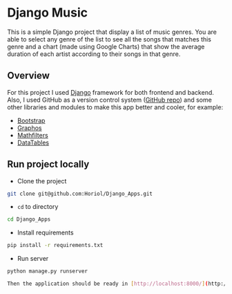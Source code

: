 # Django Music
This is a simple Django project that display a list of music genres. You are able to select any genre of the list to see all the songs that matches this genre and a chart (made using Google Charts) that show the average duration of each artist according to their songs in that genre.

## Overview
For this project I used [Django](https://www.djangoproject.com/) framework for both frontend and backend. Also, I used GitHub as a version control system ([GitHub repo](https://github.com/Horiol/Django_Apps)) and some other libraries and modules to make this app better and cooler, for example:
* [Bootstrap](http://getbootstrap.com/)
* [Graphos](https://github.com/agiliq/django-graphos)
* [Mathfilters](https://github.com/dbrgn/django-mathfilters)
* [DataTables](https://datatables.net/)

## Run project locally
* Clone the project
```bash
git clone git@github.com:Horiol/Django_Apps.git
```
* `cd` to directory
```bash
cd Django_Apps
```
* Install requirements
```bash
pip install -r requirements.txt
```
* Run server
```bash
python manage.py runserver

Then the application should be ready in [http://localhost:8000/](http://localhost:8000/).
